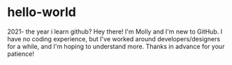 # hello-world
2021- the year i learn github?
Hey there! I'm Molly and I'm new to GitHub. I have no coding experience, but I've worked around developers/designers for a while, and I'm hoping to understand more. Thanks in advance for your patience! 
